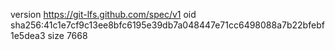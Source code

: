 version https://git-lfs.github.com/spec/v1
oid sha256:41c1e7cf9c13ee8bfc6195e39db7a048447e71cc6498088a7b22bfebf1e5dea3
size 7668
